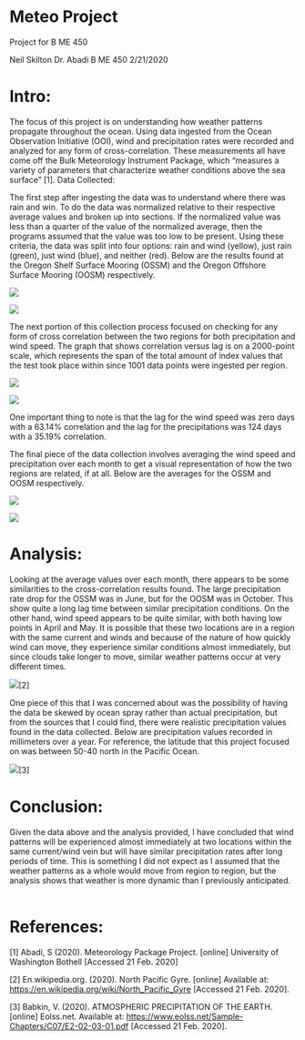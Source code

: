 # Meteo Project
 Project for B ME 450


Neil Skilton
Dr. Abadi
B ME 450
2/21/2020

# Intro:

The focus of this project is on understanding how weather patterns propagate throughout the ocean. Using data ingested from the Ocean Observation Initiative (OOI), wind and precipitation rates were recorded and analyzed for any form of cross-correlation. These measurements all have come off the Bulk Meteorology Instrument Package, which “measures a variety of parameters that characterize weather conditions above the sea surface” [1].
Data Collected:
	
The first step after ingesting the data was to understand where there was rain and win. To do the data was normalized relative to their respective average values and broken up into sections. If the normalized value was less than a quarter of the value of the normalized average, then the programs assumed that the value was too low to be present. Using these criteria, the data was split into four options: rain and wind (yellow), just rain (green), just wind (blue), and neither (red). Below are the results found at the Oregon Shelf Surface Mooring (OSSM) and the Oregon Offshore Surface Mooring (OOSM) respectively.
 
![](https://github.com/neil-uwb/Meteo-Project/blob/master/Meteo%20Pics/PvW_OSSM.png)

![](https://github.com/neil-uwb/Meteo-Project/blob/master/Meteo%20Pics/PvW_OOSM.png)

The next portion of this collection process focused on checking for any form of cross correlation between the two regions for both precipitation and wind speed. The graph that shows correlation versus lag is on a 2000-point scale, which represents the span of the total amount of index values that the test took place within since 1001 data points were ingested per region.
 
![](https://github.com/neil-uwb/Meteo-Project/blob/master/Meteo%20Pics/CC_Wind.png)

![](https://github.com/neil-uwb/Meteo-Project/blob/master/Meteo%20Pics/CC_Precipitation.png)

One important thing to note is that the lag for the wind speed was zero days with a 63.14% correlation and the lag for the precipitations was 124 days with a 35.19% correlation.

The final piece of the data collection involves averaging the wind speed and precipitation over each month to get a visual representation of how the two regions are related, if at all. Below are the averages for the OSSM and OOSM respectively.

![](https://github.com/neil-uwb/Meteo-Project/blob/master/Meteo%20Pics/OSSM_avg.png)

![](https://github.com/neil-uwb/Meteo-Project/blob/master/Meteo%20Pics/OOSM_avg.png)

# Analysis:

Looking at the average values over each month, there appears to be some similarities to the cross-correlation results found. The large precipitation rate drop for the OSSM was in June, but for the OOSM was in October. This show quite a long lag time between similar precipitation conditions. On the other hand, wind speed appears to be quite similar, with both having low points in April and May. It is possible that these two locations are in a region with the same current and winds and because of the nature of how quickly wind can move, they experience similar conditions almost immediately, but since clouds take longer to move, similar weather patterns occur at very different times.

![](https://github.com/neil-uwb/Meteo-Project/blob/master/Meteo%20Pics/Currents.png)[2]

One piece of this that I was concerned about was the possibility of having the data be skewed by ocean spray rather than actual precipitation, but from the sources that I could find, there were realistic precipitation values found in the data collected. Below are precipitation values recorded in millimeters over a year. For reference, the latitude that this project focused on was between 50-40 north in the Pacific Ocean. 
 
 ![](https://github.com/neil-uwb/Meteo-Project/blob/master/Meteo%20Pics/Precipitation.png)[3]
# Conclusion:

Given the data above and the analysis provided, I have concluded that wind patterns will be experienced almost immediately at two locations within the same current/wind vein but will have similar precipitation rates after long periods of time. This is something I did not expect as I assumed that the weather patterns as a whole would move from region to region, but the analysis shows that weather is more dynamic than I previously anticipated. 
 
# References:
[1]	Abadi, S (2020). Meteorology Package Project. [online] University of Washington Bothell [Accessed 21 Feb. 2020]

[2]	En.wikipedia.org. (2020). North Pacific Gyre. [online] Available at: https://en.wikipedia.org/wiki/North_Pacific_Gyre [Accessed 21 Feb. 2020].

[3]	Babkin, V. (2020). ATMOSPHERIC PRECIPITATION OF THE EARTH. [online] Eolss.net. Available at: https://www.eolss.net/Sample-Chapters/C07/E2-02-03-01.pdf [Accessed 21 Feb. 2020].




